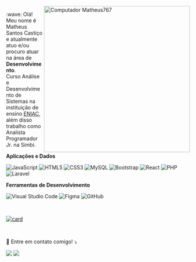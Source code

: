 <img src="https://user-images.githubusercontent.com/62734383/167486779-6d18c474-879d-4303-92db-e32c968eb1a5.png" min-width="400px" max-width="400px" width="400px" align="right" alt="Computador Matheus767">


<p align="left"> 
  :wave: Olá! Meu nome é Matheus Santos Castiço e atualmente atuo e/ou procuro atuar na área de<strong> Desenvolvimento</strong>.<br>
  Curso Análise e Desenvolvimento de Sistemas na instituição de ensino <a href="https://www.eniac.com.br/">ENIAC</a>, além disso trabalho como Analista Programador Jr. na Simbi.
</p>

**Aplicações e Dados**

  ![JavaScript](https://img.shields.io/badge/javascript-%23323330.svg?style=for-the-badge&logo=javascript&logoColor=%23F7DF1E)
  ![HTML5](https://img.shields.io/badge/html5-%23E34F26.svg?style=for-the-badge&logo=html5&logoColor=white)
  ![CSS3](https://img.shields.io/badge/css3-%231572B6.svg?style=for-the-badge&logo=css3&logoColor=white)
  ![MySQL](https://img.shields.io/badge/mysql-%2300f.svg?style=for-the-badge&logo=mysql&logoColor=white)
  ![Bootstrap](https://img.shields.io/badge/bootstrap-%23563D7C.svg?style=for-the-badge&logo=bootstrap&logoColor=white)
  ![React](https://img.shields.io/badge/react-%2320232a.svg?style=for-the-badge&logo=react&logoColor=%2361DAFB)
  ![PHP](https://img.shields.io/badge/PHP-777BB4?style=for-the-badge&logo=php&logoColor=white)
  ![Laravel](https://img.shields.io/badge/Laravel-FF2D20?style=for-the-badge&logo=laravel&logoColor=white)

**Ferramentas de Desenvolvimento**

  ![Visual Studio Code](https://img.shields.io/badge/Visual%20Studio%20Code-0078d7.svg?style=for-the-badge&logo=visual-studio-code&logoColor=white)
  ![Figma](https://img.shields.io/badge/figma-%23F24E1E.svg?style=for-the-badge&logo=figma&logoColor=white)
  ![GitHub](https://img.shields.io/badge/github-%23121011.svg?style=for-the-badge&logo=github&logoColor=white)


<br/>

[![card](https://github-readme-stats.vercel.app/api?username=Matheus767&theme=highcontrast&show_icons=true)](https://github.com/Matheus767/)

<br/>

<p align="left">
  💌 Entre em contato comigo! ⤵️
</p>
<p align="left">
  <a href="mailto:mathsilvac@hotmail.com?Subject=Visitei%20seu%20perfil%20no%20GitHub%21" alt="Gmail">
  <img src="https://img.shields.io/badge/-Gmail-FF0000?style=flat-square&labelColor=FF0000&logo=gmail&logoColor=white&link=mathsilvac@hotmail.com" /></a>

  <a href="https://br.linkedin.com/in/matheussantoscastico" alt="Linkedin">
  <img src="https://img.shields.io/badge/-Linkedin-0e76a8?style=flat-square&logo=Linkedin&logoColor=white&link=https://br.linkedin.com/in/matheussantoscastico" /></a>


</p>  
